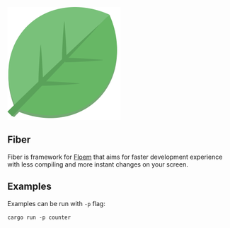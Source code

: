![Fiber](/assets/logo.svg "Fiber")

## Fiber 
Fiber is framework for [Floem](https://github.com/lapce/floem) that aims for faster development experience with less compiling and more instant changes on your screen.

## Examples
Examples can be run with `-p` flag:  

    cargo run -p counter
